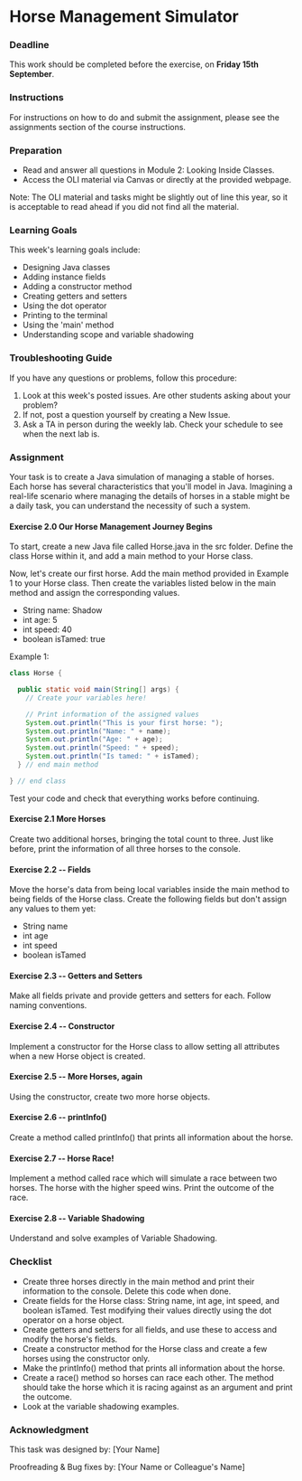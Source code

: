 # Horse Management Simulator

### Deadline
This work should be completed before the exercise, on **Friday 15th September**.

### Instructions
For instructions on how to do and submit the assignment, please see the assignments section of the course instructions.

### Preparation

- Read and answer all questions in Module 2: Looking Inside Classes.
- Access the OLI material via Canvas or directly at the provided webpage.

Note: The OLI material and tasks might be slightly out of line this year, so it is acceptable to read ahead if you did not find all the material.

### Learning Goals

This week's learning goals include:
* Designing Java classes
* Adding instance fields
* Adding a constructor method
* Creating getters and setters
* Using the dot operator
* Printing to the terminal
* Using the 'main' method
* Understanding scope and variable shadowing

### Troubleshooting Guide
If you have any questions or problems, follow this procedure: 

1. Look at this week's posted issues. Are other students asking about your problem?
2. If not, post a question yourself by creating a New Issue.
3. Ask a TA in person during the weekly lab. Check your schedule to see when the next lab is.

### Assignment

Your task is to create a Java simulation of managing a stable of horses. Each horse has several characteristics that you'll model in Java. Imagining a real-life scenario where managing the details of horses in a stable might be a daily task, you can understand the necessity of such a system.

#### Exercise 2.0 Our Horse Management Journey Begins

To start, create a new Java file called Horse.java in the src folder. Define the class Horse within it, and add a main method to your Horse class.

Now, let's create our first horse. Add the main method provided in Example 1 to your Horse class. Then create the variables listed below in the main method and assign the corresponding values.

- String name: Shadow
- int age: 5
- int speed: 40
- boolean isTamed: true

Example 1:

```java
class Horse {

  public static void main(String[] args) {
    // Create your variables here!

    // Print information of the assigned values
    System.out.println("This is your first horse: ");
    System.out.println("Name: " + name);
    System.out.println("Age: " + age);
    System.out.println("Speed: " + speed);
    System.out.println("Is tamed: " + isTamed);
  } // end main method

} // end class
```

Test your code and check that everything works before continuing.

#### Exercise 2.1 More Horses
Create two additional horses, bringing the total count to three. Just like before, print the information of all three horses to the console.

#### Exercise 2.2 -- Fields
Move the horse's data from being local variables inside the main method to being fields of the Horse class. Create the following fields but don't assign any values to them yet:

- String name
- int age
- int speed
- boolean isTamed

#### Exercise 2.3 -- Getters and Setters
Make all fields private and provide getters and setters for each. Follow naming conventions.

#### Exercise 2.4 -- Constructor
Implement a constructor for the Horse class to allow setting all attributes when a new Horse object is created.

#### Exercise 2.5 -- More Horses, again
Using the constructor, create two more horse objects.

#### Exercise 2.6 -- printInfo()
Create a method called printInfo() that prints all information about the horse.

#### Exercise 2.7 -- Horse Race!
Implement a method called race which will simulate a race between two horses. The horse with the higher speed wins. Print the outcome of the race.

#### Exercise 2.8 -- Variable Shadowing
Understand and solve examples of Variable Shadowing.

### Checklist 
- Create three horses directly in the main method and print their information to the console. Delete this code when done.
- Create fields for the Horse class: String name, int age, int speed, and boolean isTamed. Test modifying their values directly using the dot operator on a horse object.
- Create getters and setters for all fields, and use these to access and modify the horse's fields.
- Create a constructor method for the Horse class and create a few horses using the constructor only.
- Make the printInfo() method that prints all information about the horse.
- Create a race() method so horses can race each other. The method should take the horse which it is racing against as an argument and print the outcome.
- Look at the variable shadowing examples.

### Acknowledgment
This task was designed by:
[Your Name]

Proofreading & Bug fixes by:
[Your Name or Colleague's Name]